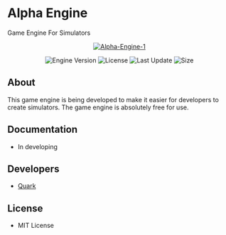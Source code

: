 # Alpha Engine
Game Engine For Simulators

<p align="center">
      <a href="https://imgbb.com/"><img src="https://ibb.co/F7XHm33" alt="Alpha-Engine-1" border="0"></a>
</p>

<p align="center">
   <img src="https://img.shields.io/badge/Version-v0.1--Alpha-blue" alt="Engine Version">
   <img src="https://img.shields.io/badge/License-MIT-green" alt="License">
   <img src="https://img.shields.io/github/last-commit/Quark-Hell/Alpha_Engine" alt="Last Update">
   <img src="https://img.shields.io/github/languages/code-size/Quark-Hell/Alpha_Engine" alt="Size">
</p>

## About

This game engine is being developed to make it easier for developers to create simulators. The game engine is absolutely free for use.

## Documentation

- In developing

## Developers

- [Quark](https://github.com/Quark-Hell)

## License
- MIT License
